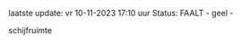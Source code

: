 laatste update: 
vr 10-11-2023 17:10   uur 
Status: FAALT - geel - 
<div class="service Y">schijfruimte</div>